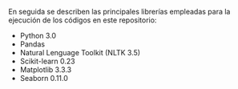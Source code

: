 En seguida se describen las principales librerías empleadas para la ejecución de los códigos en este repositorio:

<ul>
    <li> Python 3.0 </li>
    <li> Pandas </li>
    <li> Natural Lenguage Toolkit (NLTK 3.5) </li>
    <li> Scikit-learn 0.23 </li>
    <li> Matplotlib 3.3.3 </li>
    <li> Seaborn 0.11.0 </li>
</ul>

